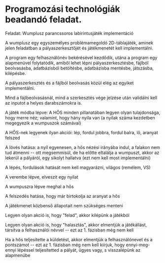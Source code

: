 # Programozási technológiák beadandó feladat.

Feladat: Wumplusz parancssoros labirintusjáték implementáció

A wumplusz egy egyszemélyes problémamegoldó 2D-táblajáték, aminek jelen feladatban a pályaszerkesztőjét és játékmenetét kell implementálni.

A program egy felhasználónév bekérésével kezdődik, utána a program egy alapmenüvel folytatódik, amiből lehet lépni pályaszerkesztésbe, fájlból beolvasásba, adatbázisból betöltésbe, adatbázisba mentésbe, játszásba, kilépésbe.

A pályaszerkesztés és a fájlból beolvasás közül elég az egyiket implementálni.

Mind a fájlbeolvasásnál, mind a szerkesztés vége jelzése után validálni kell az inputot a helyes darabszámokra is.

A játék módba lépve:
  A HŐS minden pillanatában legyen olyan tulajdonsága, hogy merre néz; valamint, hogy hány nyila van (a nyilak száma kezdetben megegyezik a wumpuszok számával)
  
  A HŐS-nek legyenek ilyan akciói: lép, fordul jobbra, fordul balra, lő, aranyat felszed
  
  A lövés hatása: a nyíl egyenesen, a hős nézési irányába indul, a falakon nem tud átmenni -- ott megsemmisül, de ha előtte eltalálja a wumpuszt, akkor az lekerül a pályáról, egy sikolyt hallatva (ezt nem kell most implementálni)
  
  A lépés, fordulások hatását nem kell magyarázni, világos (remélem, VS)
  
  A verembe lépve, elveszit egy nyilat
  
  A wumpuszra lépve meghal a hős
  
  A felszedés hatása, hogy már birtokolja az aranyat a hős
  
  A játékmenet közbenső állapotait nem szükséges menteni
  
  Legyen olyan akció is, hogy "felad", akkor kilépünk a játékból
  
  Legyen olyan akció is, hogy "halasztás", akkor elmentjük a játékállást, társítva a felhasználói névvel -- ezt az 1. fázisban még nem kell
  
  Ha a hős teljesítette a küldetést, akkor elmentjük a felhasználónevet és a pontszámot -- ezt az 1. fázisban még nem kell kiírjuk, hogy ennyi-meg-ennyi lépéssel teljesítetted a pályát, ügyes vagy, s visszalépünk az alapmenübe
